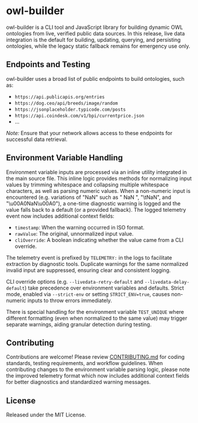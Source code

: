 # owl-builder

owl-builder is a CLI tool and JavaScript library for building dynamic OWL ontologies from live, verified public data sources. In this release, live data integration is the default for building, updating, querying, and persisting ontologies, while the legacy static fallback remains for emergency use only.

## Endpoints and Testing

owl-builder uses a broad list of public endpoints to build ontologies, such as:

- `https://api.publicapis.org/entries`
- `https://dog.ceo/api/breeds/image/random`
- `https://jsonplaceholder.typicode.com/posts`
- `https://api.coindesk.com/v1/bpi/currentprice.json`
- ...

_Note:_ Ensure that your network allows access to these endpoints for successful data retrieval.

## Environment Variable Handling

Environment variable inputs are processed via an inline utility integrated in the main source file. This inline logic provides methods for normalizing input values by trimming whitespace and collapsing multiple whitespace characters, as well as parsing numeric values. When a non-numeric input is encountered (e.g. variations of "NaN" such as " NaN ", "\tNaN", and "\u00A0NaN\u00A0"), a one-time diagnostic warning is logged and the value falls back to a default (or a provided fallback). The logged telemetry event now includes additional context fields:

- `timestamp`: When the warning occurred in ISO format.
- `rawValue`: The original, unnormalized input value.
- `cliOverride`: A boolean indicating whether the value came from a CLI override.

The telemetry event is prefixed by `TELEMETRY:` in the logs to facilitate extraction by diagnostic tools. Duplicate warnings for the same normalized invalid input are suppressed, ensuring clear and consistent logging.

CLI override options (e.g. `--livedata-retry-default` and `--livedata-delay-default`) take precedence over environment variables and defaults. Strict mode, enabled via `--strict-env` or setting `STRICT_ENV=true`, causes non-numeric inputs to throw errors immediately.

There is special handling for the environment variable `TEST_UNIQUE` where different formatting (even when normalized to the same value) may trigger separate warnings, aiding granular detection during testing.

## Contributing

Contributions are welcome! Please review [CONTRIBUTING.md](CONTRIBUTING.md) for coding standards, testing requirements, and workflow guidelines. When contributing changes to the environment variable parsing logic, please note the improved telemetry format which now includes additional context fields for better diagnostics and standardized warning messages.

## License

Released under the MIT License.
